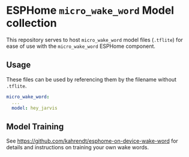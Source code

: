# ESPHome `micro_wake_word` Model collection

This repository serves to host `micro_wake_word` model files (`.tflite`) for ease of use with the `micro_wake_word` ESPHome component.

## Usage

These files can be used by referencing them by the filename without `.tflite`.

```yaml
micro_wake_word:
  ...
  model: hey_jarvis
```

## Model Training

See https://github.com/kahrendt/esphome-on-device-wake-word for details and instructions on training your own wake words.
